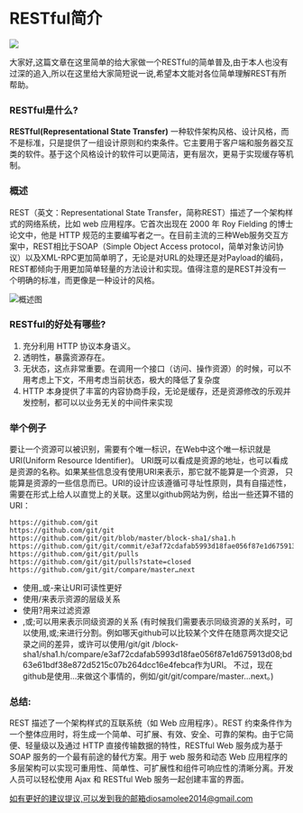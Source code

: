 # RESTful简介

![](https://timgsa.baidu.com/timg?image&quality=80&size=b9999_10000&sec=1513569886193&di=440df2fa7fa242622ea55a56eb712d3b&imgtype=0&src=http%3A%2F%2Fi0.hdslb.com%2Fbfs%2Farchive%2F5c6fb9b743563ca92a9d76b37249c4b415397826.jpg)

大家好,这篇文章在这里简单的给大家做一个RESTful的简单普及,由于本人也没有过深的追入,所以在这里给大家简短说一说,希望本文能对各位简单理解REST有所帮助。


### RESTful是什么?

**RESTful(Representational State Transfer)** 
一种软件架构风格、设计风格，而不是标准，只是提供了一组设计原则和约束条件。它主要用于客户端和服务器交互类的软件。基于这个风格设计的软件可以更简洁，更有层次，更易于实现缓存等机制。


### 概述

REST（英文：Representational State Transfer，简称REST）描述了一个架构样式的网络系统，比如 web 应用程序。它首次出现在 2000 年 Roy Fielding 的博士论文中，他是 HTTP 规范的主要编写者之一。在目前主流的三种Web服务交互方案中，REST相比于SOAP（Simple Object Access protocol，简单对象访问协议）以及XML-RPC更加简单明了，无论是对URL的处理还是对Payload的编码，REST都倾向于用更加简单轻量的方法设计和实现。值得注意的是REST并没有一个明确的标准，而更像是一种设计的风格。

![概述图](https://gss3.bdstatic.com/7Po3dSag_xI4khGkpoWK1HF6hhy/baike/c0%3Dbaike92%2C5%2C5%2C92%2C30/sign=b4a242e032d12f2eda08a6322eabbe07/0eb30f2442a7d93307dbc744a94bd11373f00191.jpg)


### RESTful的好处有哪些?

1. 充分利用 HTTP 协议本身语义。
2. 透明性，暴露资源存在。
3. 无状态，这点非常重要。在调用一个接口（访问、操作资源）的时候，可以不用考虑上下文，不用考虑当前状态，极大的降低了复杂度
4. HTTP 本身提供了丰富的内容协商手段，无论是缓存，还是资源修改的乐观并发控制，都可以以业务无关的中间件来实现



### 举个例子

要让一个资源可以被识别，需要有个唯一标识，在Web中这个唯一标识就是URI(Uniform Resource Identifier)。 URI既可以看成是资源的地址，也可以看成是资源的名称。如果某些信息没有使用URI来表示，那它就不能算是一个资源， 只能算是资源的一些信息而已。URI的设计应该遵循可寻址性原则，具有自描述性，需要在形式上给人以直觉上的关联。这里以github网站为例，给出一些还算不错的URI：

	https://github.com/git
	https://github.com/git/git
	https://github.com/git/git/blob/master/block-sha1/sha1.h
	https://github.com/git/git/commit/e3af72cdafab5993d18fae056f87e1d675913d08
	https://github.com/git/git/pulls
	https://github.com/git/git/pulls?state=closed
	https://github.com/git/git/compare/master…next

* 使用_或-来让URI可读性更好
* 使用/来表示资源的层级关系
* 使用?用来过滤资源
* ,或;可以用来表示同级资源的关系   (有时候我们需要表示同级资源的关系时，可以使用,或;来进行分割。例如哪天github可以比较某个文件在随意两次提交记录之间的差异，或许可以使用/git/git /block-sha1/sha1.h/compare/e3af72cdafab5993d18fae056f87e1d675913d08;bd63e61bdf38e872d5215c07b264dcc16e4febca作为URI。 不过，现在github是使用…来做这个事情的，例如/git/git/compare/master…next。)




### 总结:

REST 描述了一个架构样式的互联系统（如 Web 应用程序）。REST 约束条件作为一个整体应用时，将生成一个简单、可扩展、有效、安全、可靠的架构。由于它简便、轻量级以及通过 HTTP 直接传输数据的特性，RESTful Web 服务成为基于 SOAP 服务的一个最有前途的替代方案。用于 web 服务和动态 Web 应用程序的多层架构可以实现可重用性、简单性、可扩展性和组件可响应性的清晰分离。开发人员可以轻松使用 Ajax 和 RESTful Web 服务一起创建丰富的界面。
	
[如有更好的建议提议,可以发到我的邮箱diosamolee2014@gmail.com](#)
